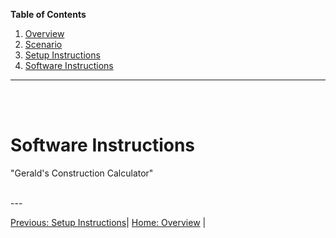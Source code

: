 **Table of Contents**
  1. [Overview](./readme.md)
  2. [Scenario](./scenario.md)
  3. [Setup Instructions](./setup-instructions.md)
  4. [Software Instructions](./software-instructions.md)


---
<br/>
<br/>

# Software Instructions

"Gerald's Construction Calculator"


<br/>
--- 
<br/>

[Previous: Setup Instructions](./setup-instructions.md)| [Home: Overview](./readme.md) |